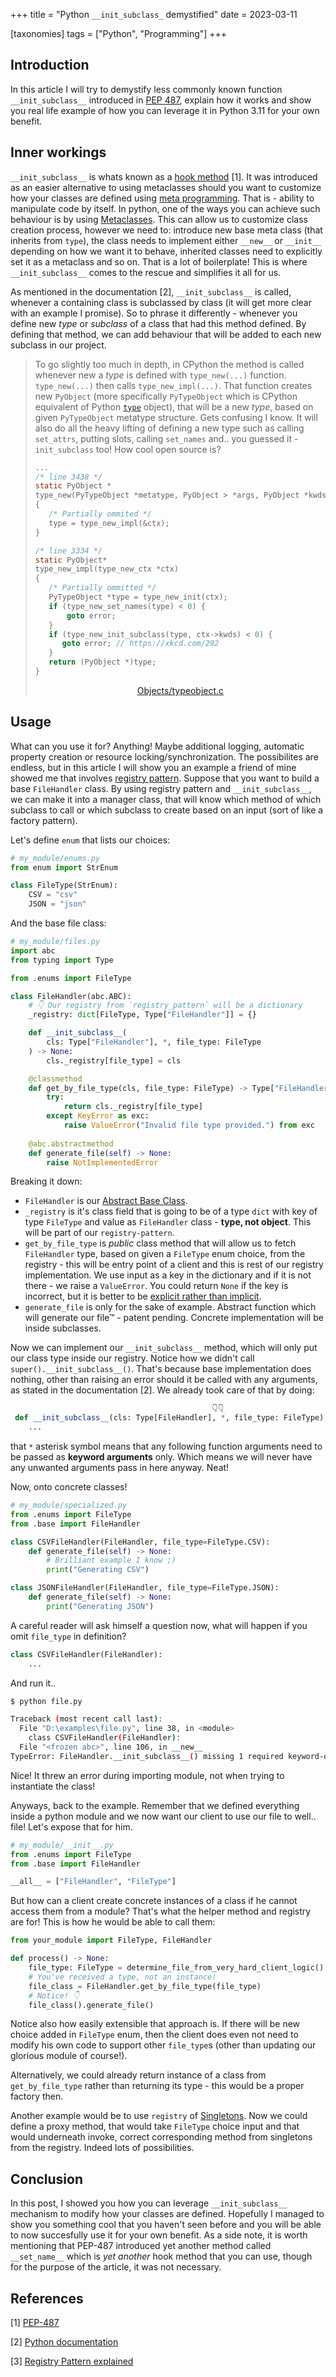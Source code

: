 +++
title = "Python `__init_subclass_` demystified"
date = 2023-03-11

[taxonomies]
tags = ["Python", "Programming"]
+++

## Introduction

In this article I will try to demystify less commonly known function `__init_subclass__` introduced in [PEP 487](https://peps.python.org/pep-0487/), explain how it works and show you real life example of how you can leverage it in Python 3.11 for your own benefit.

<!-- more -->

## Inner workings

`__init_subclass__` is whats known as a [hook method](https://www.oreilly.com/library/view/learning-python-design/9781785888038/ch08s03.html#:~:text=A%20hook%20is%20a%20method,it%20can%20easily%20ignore%20this.) [1]. It was introduced as an easier alternative to using metaclasses should you want to customize how your classes are defined using [meta programming](https://en.wikipedia.org/wiki/Metaprogramming#:~:text=Metaprogramming%20is%20a%20programming%20technique,even%20modify%20itself%20while%20running.). That is - ability to manipulate code by itself. In python, one of the ways you can achieve such behaviour is by using [Metaclasses](https://docs.python.org/3/reference/datamodel.html#metaclasses). This can allow us to customize class creation process, however we need to: introduce new base meta class (that inherits from `type`), the class needs to implement either `__new__` or `__init__` depending on how we want it to behave, inherited classes need to explicitly set it as a metaclass and so on. That is a lot of boilerplate! This is where `__init_subclass__` comes to the rescue and simplifies it all for us.

As mentioned in the documentation [2], `__init_subclass__` is called, whenever a containing class is subclassed by class (it will get more clear with an example I promise). So to phrase it differently - whenever you define new *type* or *subclass* of a class that had this method defined. By defining that method, we can add behaviour that will be added to each new subclass in our project.


> To go slightly too much in depth, in CPython the method is called whenever new a *type* is defined with `type_new(...)` function. `type_new(...)` then calls `type_new_impl(...)`. That function creates new `PyObject` (more specifically `PyTypeObject` which is CPython equivalent of Python [`type`](https://docs.python.org/3/library/functions.html#type) object), that will be a new *type*, based on given `PyTypeObject` metatype structure. Gets confusing I know. It will also do all the heavy lifting of defining a new type such as calling `set_attrs`, putting slots, calling `set_names` and.. you guessed it - `init_subclass` too! How cool open source is?
> ```C
> ...
> /* line 3438 */
>static PyObject *
> type_new(PyTypeObject *metatype, PyObject > *args, PyObject *kwds)
> {
>    /* Partially ommited */
>    type = type_new_impl(&ctx);     
> }
> 
> /* line 3334 */
> static PyObject*
> type_new_impl(type_new_ctx *ctx)
> {
>    /* Partially ommitted */
>    PyTypeObject *type = type_new_init(ctx);
>    if (type_new_set_names(type) < 0) {
>        goto error;
>    }
>    if (type_new_init_subclass(type, ctx->kwds) < 0) {
>       goto error; // https://xkcd.com/292
>    }
>    return (PyObject *)type;
> }
> ```
><p align=center><a href="https://github.com/python/cpython/blob/main/Objects/typeobject.c#L3334">Objects/typeobject.c</a>

## Usage

What can you use it for? Anything! Maybe additional logging, automatic property creation or resource locking/synchronization. The possibilites are endless, but in this article I will show you an example a friend of mine showed me that involves [registry pattern](https://charlesreid1.github.io/python-patterns-the-registry.html). Suppose that you want to build a base `FileHandler` class. By using registry pattern and `__init_subclass__`, we can make it into a manager class, that will know which method of which subclass to call or which subclass to create based on an input (sort of like a factory pattern). 


Let's define `enum` that lists our choices:
```python
# my_module/enums.py
from enum import StrEnum

class FileType(StrEnum):
    CSV = "csv"
    JSON = "json"
```

And the base file class:
```python
# my_module/files.py
import abc
from typing import Type

from .enums import FileType

class FileHandler(abc.ABC):
    # 👇 Our registry from `registry_pattern` will be a dictionary
    _registry: dict[FileType, Type["FileHandler"]] = {}

    def __init_subclass__(
        cls: Type["FileHandler"], *, file_type: FileType
    ) -> None:
        cls._registry[file_type] = cls

    @classmethod
    def get_by_file_type(cls, file_type: FileType) -> Type["FileHandler"]:
        try:
            return cls._registry[file_type]
        except KeyError as exc:
            raise ValueError("Invalid file type provided.") from exc
    
    @abc.abstractmethod
    def generate_file(self) -> None:
        raise NotImplementedError
```

Breaking it down:
* `FileHandler` is our [Abstract Base Class](https://docs.python.org/3/library/abc.html).
* `_registry` is it's class field that is going to be of a type `dict` with key of type `FileType` and value as `FileHandler` class - **type, not object**. This will be part of our `registry-pattern`. 
* `get_by_file_type` is *public* class method that will allow us to fetch `FileHandler` type, based on given a `FileType` enum choice, from the registry - this will be entry point of a client and this is rest of our registry implementation. We use input as a key in the dictionary and if it is not there - we raise a `ValueError`. You could return `None` if the key is incorrect, but it is better to be [explicit rather than implicit](https://peps.python.org/pep-0020/).
* `generate_file` is only for the sake of example. Abstract function which will generate our file™ - patent pending. Concrete implementation will be inside subclasses.

Now we can implement our `__init_subclass__` method, which will only put our class type inside our registry. Notice how we didn't call `super().__init_subclass__()`. That's because base implementation does nothing, other than raising an error should it be called with any arguments, as stated in the documentation [2]. We already took care of that by doing:
```python
                                             👇👇
 def __init_subclass__(cls: Type[FileHandler], *, file_type: FileType):
    ...
```
that `*` asterisk symbol means that any following function arguments need to be passed as **keyword arguments** only. Which means we will never have any unwanted arguments pass in here anyway. Neat!

Now, onto concrete classes!

```python
# my_module/specialized.py
from .enums import FileType
from .base import FileHandler

class CSVFileHandler(FileHandler, file_type=FileType.CSV):
    def generate_file(self) -> None:
        # Brilliant example I know ;)
        print("Generating CSV") 

class JSONFileHandler(FileHandler, file_type=FileType.JSON):
    def generate_file(self) -> None:
        print("Generating JSON")
```

A careful reader will ask himself a question now, what will happen if you omit `file_type` in definition?

```python
class CSVFileHandler(FileHandler):
    ...
```
And run it..
```bash
$ python file.py

Traceback (most recent call last):
  File "D:\examples\file.py", line 38, in <module>
    class CSVFileHandler(FileHandler):
  File "<frozen abc>", line 106, in __new__
TypeError: FileHandler.__init_subclass__() missing 1 required keyword-only argument: 'file_type'
```

Nice! It threw an error during importing module, not when trying to instantiate the class! 

Anyways, back to the example. Remember that we defined everything inside a python module and we now want our client to use our file to well.. file! Let's expose that for him.

```python
# my_module/__init__.py
from .enums import FileType
from .base import FileHandler

__all__ = ["FileHandler", "FileType"]
```

But how can a client create concrete instances of a class if he cannot access them from a module? That's what the helper method and registry are for! This is how he would be able to call them:

```python
from your_module import FileType, FileHandler

def process() -> None:
    file_type: FileType = determine_file_from_very_hard_client_logic() 
    # You've received a type, not an instance!
    file_class = FileHandler.get_by_file_type(file_type)
    # Notice! 👇
    file_class().generate_file()
```

Notice also how easily extensible that approach is. If there will be new choice added in `FileType` enum, then the client does even not need to modify his own code to support other `file_type`s (other than updating our glorious module of course!).

Alternatively, we could already return instance of a class from `get_by_file_type` rather than returning its type - this would be a proper factory then. 

Another example would be to use `registry` of [Singletons](https://en.wikipedia.org/wiki/Singleton_pattern#:~:text=In%20software%20engineering%2C%20the%20singleton,class%20to%20a%20singular%20instance.). Now we could define a proxy method, that would take `FileType` choice input and that would underneath invoke, correct corresponding method from singletons from the registry. Indeed lots of possibilities.

## Conclusion

In this post, I showed you how you can leverage `__init_subclass__` mechanism to modify how your classes are defined. Hopefully I managed to show you something cool that you haven't seen before and you will be able to now succesfully use it for your own benefit. As a side note, it is worth mentioning that PEP-487 introduced yet another method called `__set_name__` which is *yet another* hook method that you can use, though for the purpose of the article, it was not necessary.

## References

[1] [PEP-487](https://peps.python.org/pep-0487/)

[2] [Python documentation](https://docs.python.org/3/reference/datamodel.html#object.__init_subclass__)

[3] [Registry Pattern explained](https://charlesreid1.github.io/python-patterns-the-registry.html) 